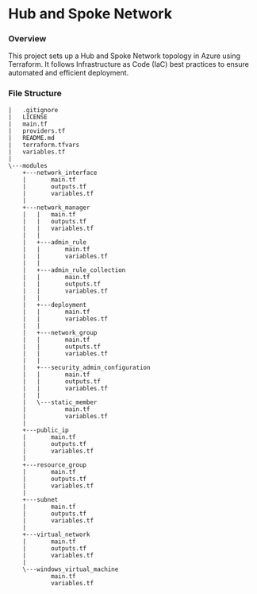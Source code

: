 # Hub and Spoke Network

### Overview

This project sets up a Hub and Spoke Network topology in Azure using Terraform. It follows Infrastructure as Code (IaC) best practices to ensure automated and efficient deployment.

### File Structure

```
|   .gitignore
|   LICENSE
|   main.tf
|   providers.tf
|   README.md
|   terraform.tfvars
|   variables.tf
|
\---modules
    +---network_interface
    |       main.tf
    |       outputs.tf
    |       variables.tf
    |
    +---network_manager
    |   |   main.tf
    |   |   outputs.tf
    |   |   variables.tf
    |   |
    |   +---admin_rule
    |   |       main.tf
    |   |       variables.tf
    |   |
    |   +---admin_rule_collection
    |   |       main.tf
    |   |       outputs.tf
    |   |       variables.tf
    |   |
    |   +---deployment
    |   |       main.tf
    |   |       variables.tf
    |   |
    |   +---network_group
    |   |       main.tf
    |   |       outputs.tf
    |   |       variables.tf
    |   |
    |   +---security_admin_configuration
    |   |       main.tf
    |   |       outputs.tf
    |   |       variables.tf
    |   |
    |   \---static_member
    |           main.tf
    |           variables.tf
    |
    +---public_ip
    |       main.tf
    |       outputs.tf
    |       variables.tf
    |
    +---resource_group
    |       main.tf
    |       outputs.tf
    |       variables.tf
    |
    +---subnet
    |       main.tf
    |       outputs.tf
    |       variables.tf
    |
    +---virtual_network
    |       main.tf
    |       outputs.tf
    |       variables.tf
    |
    \---windows_virtual_machine
            main.tf
            variables.tf
```
